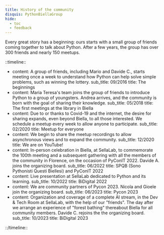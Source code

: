 ```yaml
---
title: History of the community
disquis: PythonBiellaGroup
hide:
  - toc
  - feedback
---
```


Every great story has a beginning: ours starts with a small group of friends coming together to talk about Python. After a few years, the group has over 300 friends and nearly 150 meetups.

::timeline::

- content: A group of friends, including Mario and Davide C., starts meeting once a week to understand how Python can help solve simple problems, such as winning the lottery.
  sub_title: 09/2016
  title: The beginnings
- content: Maria Teresa's team joins the group of friends to introduce Python to a group of youngsters. Andrea arrives, and the community is born with the goal of sharing their knowledge.
  sub_title: 05/2018
  title: The first meetings at the library in Biella
- content: Due to or thanks to Covid-19 and the internet, the desire for sharing expands, even beyond Biella, to all those interested. We schedule a meetup every week to allow anyone to participate.
  sub_title: 02/2020
  title: Meetup for everyone
- content: We begin to share the meetup recordings to allow asynchronous views and to expand the community.
  sub_title: 12/2020
  title: We are on YouTube!
- content: In-person celebration in Biella, at SellaLab, to commemorate the 100th meeting and a subsequent gathering with all the members of the community in Florence, on the occasion of PyConIT 2022. Davide A. joins the organizing board.
  sub_title: 06/2022
  title: SPQB (Sono Pythonisti Questi Biellesi) and PyConIT 2022
- content: Live presentation at SellaLab dedicated to Python and its learning.
  sub_title: 10/2022 
  title: BiDigital 2022
- content: We are community partners of Pycon 2023. Nicola and Gioele join the organizing board.
  sub_title: 06/2023
  title: Pycon 2023
- content: Organization and coverage of a complete AI stream, in the Dev & Tech Room at SellaLab, with the help of our "friends". The day after we arrange an experience of "forest bathing" thereabout Biella for all community members. Davide C. rejoins the the organizing board. 
  sub_title: 10/2023
  title: BiDigital 2023

::/timeline::
